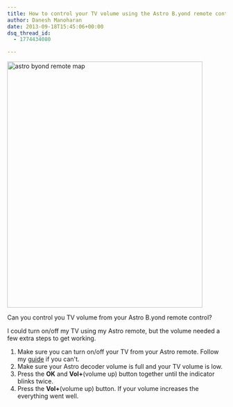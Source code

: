 ```yaml
---
title: How to control your TV volume using the Astro B.yond remote control
author: Danesh Manoharan
date: 2013-09-18T15:45:06+00:00
dsq_thread_id:
  - 1774434080

---
```

[<img loading="lazy" class="alignnone size-medium wp-image-3312" alt="astro byond remote map" src="/wp-content/uploads/2013/09/astro-byond-remote-map-450x567.png" width="450" height="567" srcset="/wp-content/uploads/2013/09/astro-byond-remote-map-450x567.png 450w, /wp-content/uploads/2013/09/astro-byond-remote-map.png 470w" sizes="(max-width: 450px) 100vw, 450px" />][1]

Can you control you TV volume from your Astro B.yond remote control?

I could turn on/off my TV using my Astro remote, but the volume needed a few extra steps to get working.

  1. Make sure you can turn on/off your TV from your Astro remote. Follow my [guide][2] if you can't.
  2. Make sure your Astro decoder volume is full and your TV volume is low.
  3. Press the **OK** and **Vol+**(volume up) button together until the indicator blinks twice.
  4. Press the **Vol+**(volume up) button. If your volume increases the everything went well.

 [1]: /wp-content/uploads/2013/09/astro-byond-remote-map.png
 [2]: /posts/control-tv-astro-b-yond-remote-control/